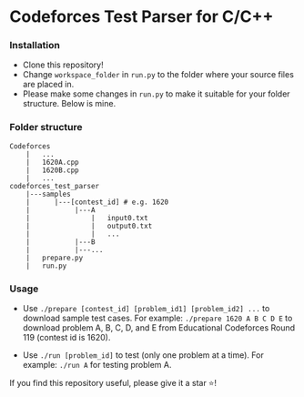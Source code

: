 # Codeforces Test Parser for C/C++
### Installation
* Clone this repository!
* Change ```workspace_folder``` in ```run.py``` to the folder where your source files are placed in.
* Please make some changes in ```run.py``` to make it suitable for your folder structure. Below is mine.

### Folder structure
```
Codeforces
    |   ...
    |   1620A.cpp
    |   1620B.cpp
    |   ...
codeforces_test_parser
    |---samples
    |      |---[contest_id] # e.g. 1620
    |           |---A
    |               |   input0.txt
    |               |   output0.txt
    |               |   ...
    |           |---B
    |           |---...
    |   prepare.py
    |   run.py
```

### Usage
* Use ```./prepare [contest_id] [problem_id1] [problem_id2] ...``` to download sample test cases.
For example: ```./prepare 1620 A B C D E``` to download problem A, B, C, D, and E from Educational Codeforces Round 119 (contest id is 1620).

* Use ```./run [problem_id]``` to test (only one problem at a time).
For example: ```./run A``` for testing problem A.

If you find this repository useful, please give it a star :star:!
